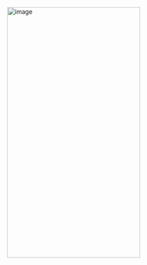 <img width="308" height="581" alt="image" src="https://github.com/user-attachments/assets/64c8e0b4-f207-495a-b31b-0e1932bb0dec" />
